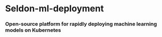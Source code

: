 # Seldon-ml-deployment
### Open-source platform for rapidly deploying machine learning models on Kubernetes

